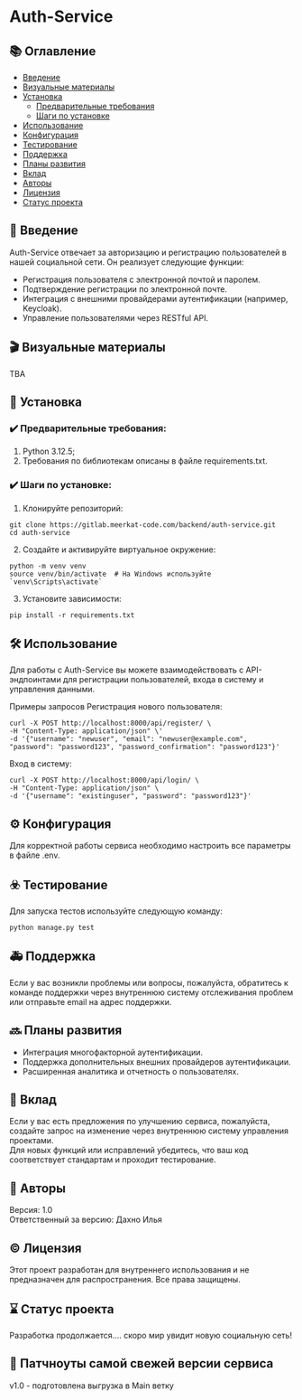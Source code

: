 # Auth-Service

## 📚 Оглавление
- [Введение](#введение)
- [Визуальные материалы](#визуальные_материалы)
- [Установка](#установка)
    - [Предварительные требования](#предварительные_требования)
    - [Шаги по установке](#шаги_по_установке)
- [Использование](#использование)
- [Конфигурация](#конфигурация)
- [Тестирование](#тестирование)
- [Поддержка](#поддержка)
- [Планы развития](#планы_развития)
- [Вклад](#вклад)
- [Авторы](#авторы)
- [Лицензия](#лицензия)
- [Статус проекта](#статус_проекта)

## 🚀 Введение
Auth-Service отвечает за авторизацию и регистрацию пользователей в нашей социальной сети. Он реализует следующие функции:

- Регистрация пользователя с электронной почтой и паролем.
- Подтверждение регистрации по электронной почте.
- Интеграция с внешними провайдерами аутентификации (например, Keycloak).
- Управление пользователями через RESTful API.

## 🎬 Визуальные материалы
TBA

## 💾 Установка
### ✔️ Предварительные требования:
1. Python 3.12.5;
2. Требования по библиотекам описаны в файле requirements.txt.

### ✔️ Шаги по установке:
1. Клонируйте репозиторий:

```
git clone https://gitlab.meerkat-code.com/backend/auth-service.git
cd auth-service
```

2. Создайте и активируйте виртуальное окружение:

```
python -m venv venv
source venv/bin/activate  # На Windows используйте `venv\Scripts\activate`
```

3. Установите зависимости:

```
pip install -r requirements.txt
```

## 🛠️ Использование
Для работы с Auth-Service вы можете взаимодействовать с API-эндпоинтами для регистрации пользователей, входа в систему и управления данными.

Примеры запросов
Регистрация нового пользователя:

```
curl -X POST http://localhost:8000/api/register/ \
-H "Content-Type: application/json" \'
-d '{"username": "newuser", "email": "newuser@example.com", "password": "password123", "password_confirmation": "password123"}'
```

Вход в систему:

```
curl -X POST http://localhost:8000/api/login/ \
-H "Content-Type: application/json" \
-d '{"username": "existinguser", "password": "password123"}'
```

## ⚙️ Конфигурация
Для корректной работы сервиса необходимо настроить все параметры в файле .env.

## ☣️ Тестирование
Для запуска тестов используйте следующую команду:

```
python manage.py test
```

## 🚑 Поддержка
Если у вас возникли проблемы или вопросы, пожалуйста, обратитесь к команде поддержки через внутреннюю систему отслеживания проблем или отправьте email на адрес поддержки.

## 🔜 Планы развития
- Интеграция многофакторной аутентификации.
- Поддержка дополнительных внешних провайдеров аутентификации.
- Расширенная аналитика и отчетность о пользователях.

## 🤝 Вклад
Если у вас есть предложения по улучшению сервиса, пожалуйста, создайте запрос на изменение через внутреннюю систему управления проектами.  
Для новых функций или исправлений убедитесь, что ваш код соответствует стандартам и проходит тестирование.

## 👋 Авторы
Версия: 1.0  
Ответственный за версию: Дахно Илья

## ©️ Лицензия
Этот проект разработан для внутреннего использования и не предназначен для распространения. Все права защищены.

## ⌛ Статус проекта
Разработка продолжается.... скоро мир увидит новую социальную сеть!

## 📢 Патчноуты самой свежей версии сервиса
v1.0 - подготовлена выгрузка в Main ветку
